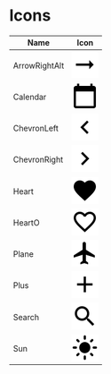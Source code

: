 # Icons
| Name | Icon |
| --- | :---: |
| ArrowRightAlt | ![ArrowRightAlt](./svg/ArrowRightAlt.svg) |
| Calendar | ![Calendar](./svg/Calendar.svg) |
| ChevronLeft | ![ChevronLeft](./svg/ChevronLeft.svg) |
| ChevronRight | ![ChevronRight](./svg/ChevronRight.svg) |
| Heart | ![Heart](./svg/Heart.svg) |
| HeartO | ![HeartO](./svg/HeartO.svg) |
| Plane | ![Plane](./svg/Plane.svg) |
| Plus | ![Plus](./svg/Plus.svg) |
| Search | ![Search](./svg/Search.svg) |
| Sun | ![Sun](./svg/Sun.svg) |